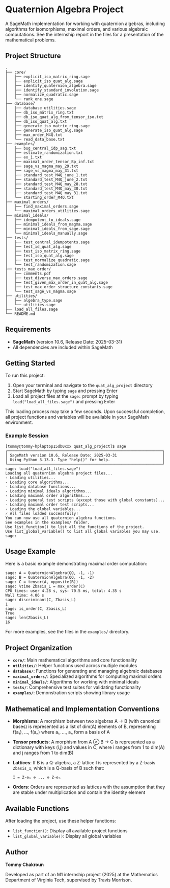 # Quaternion Algebra Project

A SageMath implementation for working with quaternion algebras, including algorithms for isomorphisms, maximal orders, and various algebraic computations. See the internship report in the files for a presentation of the mathematical problems.

## Project Structure

```
.
├── core/
│   ├── explicit_iso_matrix_ring.sage
│   ├── explicit_iso_quat_alg.sage
│   ├── identify_quaternion_algebra.sage
│   ├── identify_standard_involution.sage
│   ├── normalize_quadratic.sage
│   └── rank_one.sage
├── database/
│   ├── database_utilities.sage
│   ├── db_iso_matrix_ring.txt
│   ├── db_iso_quat_alg_from_tensor_iso.txt
│   ├── db_iso_quat_alg.txt
│   ├── generate_iso_matrix_ring.sage
│   ├── generate_iso_quat_alg.sage
│   ├── max_order_M4Q.txt
│   └── read_data_base.txt
├── examples/
│   ├── bug_central_idp_sag.txt
│   ├── estimate_randomization.txt
│   ├── ex_1.txt
│   ├── maximal_order_tensor_Bp_inf.txt
│   ├── sage_vs_magma_may_29.txt
│   ├── sage_vs_magma_may_31.txt
│   ├── standard_test_M4Q_june_1.txt
│   ├── standard_test_M4Q_june_2.txt
│   ├── standard_test_M4Q_may_28.txt
│   ├── standard_test_M4Q_may_30.txt
│   ├── standard_test_M4Q_may_31.txt
│   └── starting_order_M4Q.txt
├── maximal_orders/
│   ├── find_maximal_orders.sage
│   └── maximal_orders_utilities.sage
├── minimal_ideals/
│   ├── idempotent_to_ideals.sage
│   ├── minimal_ideals_from_magma.sage
│   ├── minimal_ideals_from_sage.sage
│   └── minimal_ideals_manually.sage
├── tests/
│   ├── test_central_idempotents.sage
│   ├── test_id_quat_alg.sage
│   ├── test_iso_matrix_ring.sage
│   ├── test_iso_quat_alg.sage
│   ├── test_normalize_quadratic.sage
│   └── test_randomization.sage
├── tests_max_order/
│   ├── comments.pdf
│   ├── test_diverse_max_orders.sage
│   ├── test_given_max_order_in_quat_alg.sage
│   ├── test_max_order_structure_constants.sage
│   └── test_sage_vs_magma.sage
├── utilities/
│   ├── algebra_type.sage
│   └── utilities.sage
├── load_all_files.sage
└── README.md
```

## Requirements

- **SageMath** (version 10.6, Release Date: 2025-03-31)
- All dependencies are included within SageMath

## Getting Started

To run this project:

1. Open your terminal and navigate to the `quat_alg_project` directory
2. Start SageMath by typing `sage` and pressing Enter
3. Load all project files at the `sage:` prompt by typing `load("load_all_files.sage")` and pressing Enter

This loading process may take a few seconds. Upon successful completion, all project functions and variables will be available in your SageMath environment.

### Example Session

```
[tommy@tommy-hplaptop15db0xxx quat_alg_project]$ sage
┌────────────────────────────────────────────────────────────────────┐
│ SageMath version 10.6, Release Date: 2025-03-31                    │
│ Using Python 3.13.3. Type "help()" for help.                       │
└────────────────────────────────────────────────────────────────────┘
sage: load("load_all_files.sage")
Loading all quaternion algebra project files...
- Loading utilities...
- Loading core algorithms...
- Loading database functions...
- Loading minimal ideals algorithms...
- Loading maximal order algorithms...
- Loading general test scripts (except those with global constants)...
- Loading maximal order test scripts...
- Loading the global variables...
✓ All files loaded successfully!
You can now use all quaternion algebra functions.
See examples in the examples/ folder.
Use list_function() to list all the functions of the project.
Use list_global_variable() to list all global variables you may use.
sage: 
```

## Usage Example

Here is a basic example demonstrating maximal order computation:

```sage
sage: A = QuaternionAlgebra(QQ, -1, -1)
sage: B = QuaternionAlgebra(QQ, -1, -2)
sage: C = tensor(A, opposite(B))
sage: %time Zbasis_L = max_order(C)
CPU times: user 4.28 s, sys: 70.5 ms, total: 4.35 s
Wall time: 4.06 s
sage: discriminant(C, Zbasis_L)
1
sage: is_order(C, Zbasis_L)
True
sage: len(Zbasis_L)
16
```

For more examples, see the files in the `examples/` directory.

## Project Organization

- **`core/`**: Main mathematical algorithms and core functionality
- **`utilities/`**: Helper functions used across multiple modules
- **`database/`**: Functions for generating and managing algebraic databases
- **`maximal_orders/`**: Specialized algorithms for computing maximal orders
- **`minimal_ideals/`**: Algorithms for working with minimal ideals
- **`tests/`**: Comprehensive test suites for validating functionality
- **`examples/`**: Demonstration scripts showing library usage

## Mathematical and Implementation Conventions

- **Morphisms**: A morphism between two algebras A → B (with canonical bases) is represented as a list of dim(A) elements of B, representing f(a₁), ..., f(aₙ) where a₁, ..., aₙ form a basis of A
  
- **Tensor products**: A morphism from A ⊗ B → C is represented as a dictionary with keys (i,j) and values in C, where i ranges from 1 to dim(A) and j ranges from 1 to dim(B)

- **Lattices**: If B is a Q-algebra, a Z-lattice I is represented by a Z-basis `Zbasis_I`, which is a Q-basis of B such that:
  ```
  I = Z·e₁ ⊕ ... ⊕ Z·eₙ
  ```

- **Orders**: Orders are represented as lattices with the assumption that they are stable under multiplication and contain the identity element

## Available Functions

After loading the project, use these helper functions:
- `list_function()`: Display all available project functions
- `list_global_variable()`: Display all global variables

## Author

**Tommy Chakroun**

Developed as part of an M1 internship project (2025) at the Mathematics Department of Virginia Tech, supervised by Travis Morrison.